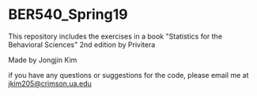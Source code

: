 # BER540_Spring19

This repository includes the exercises in a book "Statistics for the Behavioral Sciences" 2nd edition by Privitera

Made by Jongjin Kim

if you have any questions or suggestions for the code, please email me at <a href="mailto:jkim205@crimson.ua.edu">jkim205@crimson.ua.edu</a></span><span style="color:rgb(42, 42, 42)">
  
